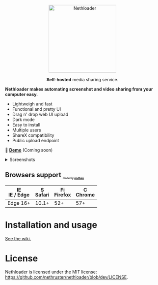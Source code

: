 <p align="center">
<img alt="Nethloader" title="Nethloader" src="https://www.nethruster.com/assets/img/nethloader_alt.svg" width="220">
</p>
<p align="center"><b>Self-hosted</b> media sharing service.</p>

**Nethloader makes automating screenshot and video sharing from your computer easy.**

- Lightweigh and fast
- Functional and pretty UI
- Drag n' drop web UI upload
- Dark mode
- Easy to install
- Multiple users
- ShareX compatibility
- Public upload endpoint

💁 [**Demo**](#) (Coming soon)

<details><summary>Screenshots</summary><p>
    
Public home
<img src="https://www.nethruster.com/nethloader_presentation/home.png" alt="Public home" />
    
Media view
<img src="https://www.nethruster.com/nethloader_presentation/image_view.png" alt="Media View" />

Upload on web UI
<img src="https://www.nethruster.com/nethloader_presentation/upload_modal.png" alt="Upload on web UI" />
    
User control panel
<img src="https://www.nethruster.com/nethloader_presentation/user_panel.png" alt="User control panel" />

User settings
<img src="https://www.nethruster.com/nethloader_presentation/user_panel_settings.png" alt="User settings" />

Admin panel
<img src="https://www.nethruster.com/nethloader_presentation/admin_view.png" alt="Admin panel" />

Dark mode
<img src="https://www.nethruster.com/nethloader_presentation/dark_mode.png" alt="Dark mode" />

</p></details>

## Browsers support <sub style="font-size: .7em"><sup><sub><sub>made by <a href="https://godban.github.io">godban</a></sub></sub></sup></sub>

| [<img src="https://raw.githubusercontent.com/godban/browsers-support-badges/master/src/images/edge.png" alt="IE / Edge" width="16px" height="16px" />](http://godban.github.io/browsers-support-badges/)</br>IE / Edge | [<img src="https://raw.githubusercontent.com/godban/browsers-support-badges/master/src/images/safari.png" alt="Safari" width="16px" height="16px" />](http://godban.github.io/browsers-support-badges/)</br>Safari | [<img src="https://raw.githubusercontent.com/godban/browsers-support-badges/master/src/images/firefox.png" alt="Firefox" width="16px" height="16px" />](http://godban.github.io/browsers-support-badges/)</br>Firefox | [<img src="https://raw.githubusercontent.com/godban/browsers-support-badges/master/src/images/chrome.png" alt="Chrome" width="16px" height="16px" />](http://godban.github.io/browsers-support-badges/)</br>Chrome |
| --------- | --------- | --------- | --------- |
| Edge 16+| 10.1+| 52+| 57+

# Installation and usage
[See the wiki.](https://github.com/nethruster/nethloader/wiki/Installation)
# License
Nethloader is licensed under the MIT license: https://github.com/nethruster/nethloader/blob/dev/LICENSE.
